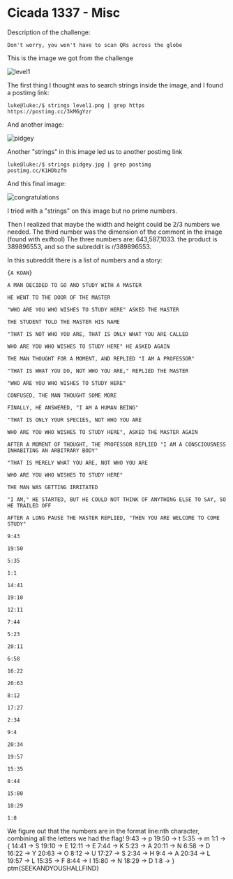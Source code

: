 # Cicada 1337 - Misc




Description of the challenge:
```
Don't worry, you won't have to scan QRs across the globe
```
This is the image we got from the challenge

![level1](https://user-images.githubusercontent.com/80392368/144709045-50bc5937-3ff0-461b-b7b6-eed8c6c355b1.png)

The first thing I thought was to search strings inside the image, and I found a postimg link:
```
luke@luke:/$ strings level1.png | grep https
https://postimg.cc/3kM6gYzr
```

And another image:

![pidgey](https://user-images.githubusercontent.com/80392368/144709122-e5e5c38a-75c0-4282-92b9-df8eeee80f9c.jpg)

Another "strings" in this image led us to another postimg link

```
luke@luke:/$ strings pidgey.jpg | grep postimg
postimg.cc/K1HDbzfm
```

And this final image:


![congratulations](https://user-images.githubusercontent.com/80392368/144709206-3c7b39d2-8dd0-4cd5-bf6a-55fa6d694e2b.png)

I tried with a "strings" on this image but no prime numbers.

Then I realized that maybe the width and height could be 2/3 numbers we needed. The third number was the dimension of the comment in the image (found with exiftool)
The three numbers are: 643,587,1033. the product is 389896553, and so the subreddit is r/389896553.

In this subreddit there is a list of numbers and a story:

```
{A KOAN}

A MAN DECIDED TO GO AND STUDY WITH A MASTER

HE WENT TO THE DOOR OF THE MASTER

"WHO ARE YOU WHO WISHES TO STUDY HERE" ASKED THE MASTER

THE STUDENT TOLD THE MASTER HIS NAME

"THAT IS NOT WHO YOU ARE, THAT IS ONLY WHAT YOU ARE CALLED

WHO ARE YOU WHO WISHES TO STUDY HERE" HE ASKED AGAIN

THE MAN THOUGHT FOR A MOMENT, AND REPLIED "I AM A PROFESSOR"

"THAT IS WHAT YOU DO, NOT WHO YOU ARE," REPLIED THE MASTER

"WHO ARE YOU WHO WISHES TO STUDY HERE"

CONFUSED, THE MAN THOUGHT SOME MORE

FINALLY, HE ANSWERED, "I AM A HUMAN BEING"

"THAT IS ONLY YOUR SPECIES, NOT WHO YOU ARE

WHO ARE YOU WHO WISHES TO STUDY HERE", ASKED THE MASTER AGAIN

AFTER A MOMENT OF THOUGHT, THE PROFESSOR REPLIED "I AM A CONSCIOUSNESS INHABITING AN ARBITRARY BODY"

"THAT IS MERELY WHAT YOU ARE, NOT WHO YOU ARE

WHO ARE YOU WHO WISHES TO STUDY HERE"

THE MAN WAS GETTING IRRITATED

"I AM," HE STARTED, BUT HE COULD NOT THINK OF ANYTHING ELSE TO SAY, SO HE TRAILED OFF

AFTER A LONG PAUSE THE MASTER REPLIED, "THEN YOU ARE WELCOME TO COME STUDY"

```


```
9:43

19:50

5:35

1:1

14:41

19:10

12:11

7:44

5:23

20:11

6:58

16:22

20:63

8:12

17:27

2:34

9:4

20:34

19:57

15:35

8:44

15:80

18:29

1:8
```


We figure out that the numbers are in the format line:nth character, combining all the letters we had the flag!
9:43 -> p
19:50 -> t
5:35 -> m
1:1 -> {
14:41 -> S
19:10 -> E
12:11 -> E
7:44 -> K
5:23 -> A
20:11 -> N
6:58 -> D
16:22 -> Y
20:63 -> O
8:12 -> U
17:27 -> S
2:34 -> H
9:4 -> A
20:34 -> L
19:57 -> L
15:35 -> F
8:44 -> I
15:80 -> N
18:29 -> D
1:8 -> }
ptm{SEEKANDYOUSHALLFIND}
